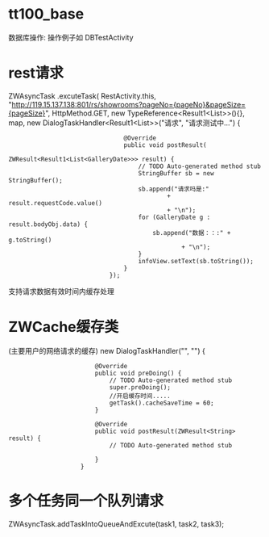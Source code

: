 tt100_base
==========
数据库操作:
操作例子如 DBTestActivity


rest请求
==========
ZWAsyncTask
						.excuteTask(
								RestActivity.this,
								"http://119.15.137.138:801/rs/showrooms?pageNo={pageNo}&pageSize={pageSize}",
								HttpMethod.GET,
								new TypeReference<Result1<List<GalleryDate>>>(){},
								map,
								new DialogTaskHandler<Result1<List<GalleryDate>>>("请求", "请求测试中...") {

									@Override
									public void postResult(
											ZWResult<Result1<List<GalleryDate>>> result) {
										// TODO Auto-generated method stub
										StringBuffer sb = new StringBuffer();
										sb.append("请求吗是:"
												+ result.requestCode.value()
												+ "\n");
										for (GalleryDate g : result.bodyObj.data) {
											sb.append("数据：：:" + g.toString()
													+ "\n");
										}
										infoView.setText(sb.toString());
									}
								});
支持请求数据有效时间内缓存处理

ZWCache缓存类
==========
(主要用户的网络请求的缓存)
new DialogTaskHandler<String>("", "") {

							@Override
							public void preDoing() {
								// TODO Auto-generated method stub
								super.preDoing();
								//开启缓存时间.....
								getTask().cacheSaveTime = 60;
							}

							@Override
							public void postResult(ZWResult<String> result) {
								// TODO Auto-generated method stub
							
							}
						}

多个任务同一个队列请求
==========
ZWAsyncTask.addTaskIntoQueueAndExcute(task1, task2, task3);						